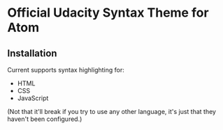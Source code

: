 # Official Udacity Syntax Theme for Atom

## Installation


Current supports syntax highlighting for:
* HTML
* CSS
* JavaScript

(Not that it'll break if you try to use any other language, it's just that they haven't been configured.)
